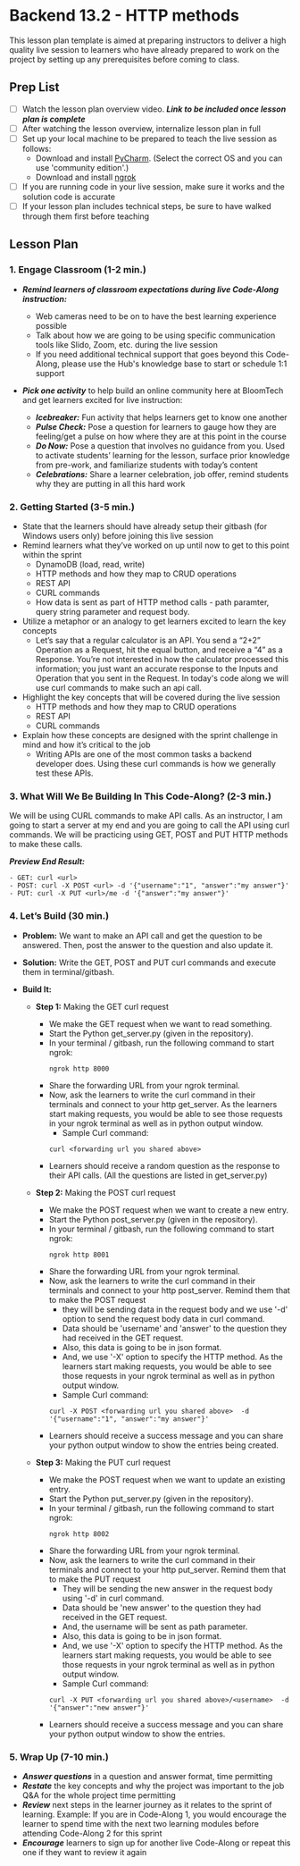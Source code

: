 # Backend 13.2 - HTTP methods

This lesson plan template is aimed at preparing instructors to deliver a high quality live session to learners who have already prepared to work on the project by setting up any prerequisites before coming to class.

## Prep List

- [ ] Watch the lesson plan overview video. ***Link to be included once lesson plan is complete***
- [ ] After watching the lesson overview, internalize lesson plan in full
- [ ] Set up your local machine to be prepared to teach the live session as follows:
    - Download and install [PyCharm](https://www.jetbrains.com/pycharm/download/#section=mac). (Select the correct OS and you can use 'community edition'.)
    - Download and install [ngrok](https://ngrok.com/download)
- [ ] If you are running code in your live session, make sure it works and the solution code is accurate
- [ ] If your lesson plan includes technical steps, be sure to have walked through them first before teaching

## Lesson Plan

### 1. Engage Classroom (1-2 min.)

- ***Remind learners of classroom expectations during live Code-Along instruction:***
  - Web cameras need to be on to have the best learning experience possible
  - Talk about how we are going to be using specific communication tools like Slido, Zoom, etc. during the live session
  - If you need additional technical support that goes beyond this Code-Along, please use the Hub's knowledge base to start or schedule 1:1 support

- ***Pick one activity*** to help build an online community here at BloomTech and get learners excited for live instruction:
  - ***Icebreaker:*** Fun activity that helps learners get to know one another
  - ***Pulse Check:*** Pose a question for learners to gauge how they are feeling/get a pulse on how where they are at this point in the course
  - ***Do Now:*** Pose a question that involves no guidance from you. Used to activate students’ learning for the lesson, surface prior knowledge from pre-work, and familiarize students with today’s content
  - ***Celebrations:*** Share a learner celebration, job offer, remind students why they are putting in all this hard work


### 2. Getting Started (3-5 min.)

- State that the learners should have already setup their gitbash (for Windows users only) before joining this live session
- Remind learners what they’ve worked on up until now to get to this point within the sprint
  - DynamoDB (load, read, write)
  - HTTP methods and how they map to CRUD operations
  - REST API
  - CURL commands
  - How data is sent as part of HTTP method calls - path paramter, query string parameter and request body.
- Utilize a metaphor or an analogy to get learners excited to learn the key concepts
  - Let’s say that a regular calculator is an API. You send a “2+2” Operation as a Request, hit the equal button, and receive a “4” as a Response. You’re not interested in how the calculator processed this information; you just want an accurate response to the Inputs and Operation that you sent in the Request. In today's code along we will use curl commands to make such an api call.
- Highlight the key concepts that will be covered during the live session
  - HTTP methods and how they map to CRUD operations
  - REST API
  - CURL commands
- Explain how these concepts are designed with the sprint challenge in mind and how it’s critical to the job
  - Writing APIs are one of the most common tasks a backend developer does. Using these curl commands is how we generally test these APIs.

### 3. What Will We Be Building In This Code-Along? (2-3 min.)

We will be using CURL commands to make API calls. 
As an instructor, I am going to start a server at my end and you are going to call the API using curl commands. We will be practicing using GET, POST and PUT HTTP methods to make these calls.


***Preview End Result:*** 
```
- GET: curl <url>
- POST: curl -X POST <url> -d '{"username":"1", "answer":"my answer"}'
- PUT: curl -X PUT <url>/me -d '{"answer":"my answer"}'
```

### 4. Let’s Build (30 min.)


- **Problem:** We want to make an API call and get the question to be answered. Then, post the answer to the question and also update it.

- **Solution:** Write the GET, POST and PUT curl commands and execute them in terminal/gitbash.

- **Build It:** 
  
   - **Step 1:**  Making the GET curl request
     - We make the GET request when we want to read something.
     - Start the Python get_server.py (given in the repository). <br/>
     - In your terminal / gitbash, run the following command to start ngrok:
       ```
       ngrok http 8000
       ```
     - Share the forwarding URL from your ngrok terminal.
     - Now, ask the learners to write the curl command in their terminals and connect to your http get_server. As the learners start making requests, you would be able to see those requests in your ngrok terminal as well as in python output window.
        - Sample Curl command:
        ```
       curl <forwarding url you shared above>
       ```
     - Learners should receive a random question as the response to their API calls. (All the questions are listed in get_server.py)

   - **Step 2:**  Making the POST curl request
     - We make the POST request when we want to create a new entry.
     - Start the Python post_server.py (given in the repository). <br/>
     - In your terminal / gitbash, run the following command to start ngrok:
       ```
       ngrok http 8001
       ```
     - Share the forwarding URL from your ngrok terminal.
     - Now, ask the learners to write the curl command in their terminals and connect to your http post_server. Remind them that to make the POST request 
        - they will be sending data in the request body and we use '-d' option to send the request body data in curl command. 
        - Data should be 'username' and 'answer' to the question they had received in the GET request. 
        - Also, this data is going to be in json format.
        - And, we use '-X' option to specify the HTTP method.
        As the learners start making requests, you would be able to see those requests in your ngrok terminal as well as in python output window.
        - Sample Curl command:
       ```
       curl -X POST <forwarding url you shared above>  -d '{"username":"1", "answer":"my answer"}'
       ```
     - Learners should receive a success message and you can share your python output window to show the entries being created.
     
   - **Step 3:**  Making the PUT curl request
     - We make the POST request when we want to update an existing entry.
     - Start the Python put_server.py (given in the repository). <br/>
     - In your terminal / gitbash, run the following command to start ngrok:
       ```
       ngrok http 8002
       ```
     - Share the forwarding URL from your ngrok terminal.
     - Now, ask the learners to write the curl command in their terminals and connect to your http put_server. Remind them that to make the PUT request 
        - They will be sending the new answer in the request body using '-d' in curl command. 
        - Data should be 'new answer' to the question they had received in the GET request. 
        - And, the username will be sent as path parameter.
        - Also, this data is going to be in json format.
        - And, we use '-X' option to specify the HTTP method.
        As the learners start making requests, you would be able to see those requests in your ngrok terminal as well as in python output window.
        - Sample Curl command:
       ```
       curl -X PUT <forwarding url you shared above>/<username>  -d '{"answer":"new answer"}'
       ```
     - Learners should receive a success message and you can share your python output window to show the entries.


### 5. Wrap Up (7-10 min.)

- ***Answer questions*** in a question and answer format, time permitting
- ***Restate*** the key concepts and why the project was important to the job
Q&A for the whole project time permitting
- ***Review*** next steps in the learner journey as it relates to the sprint of learning.  Example:  If you are in Code-Along 1, you would encourage the learner to spend time with the next two learning modules before attending Code-Along 2 for this sprint
- ***Encourage*** learners to sign up for another live Code-Along or repeat this one if they want to review it again
